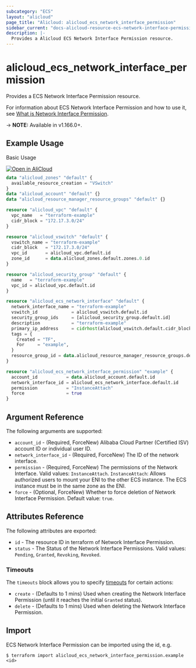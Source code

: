 ```yaml
---
subcategory: "ECS"
layout: "alicloud"
page_title: "Alicloud: alicloud_ecs_network_interface_permission"
sidebar_current: "docs-alicloud-resource-ecs-network-interface-permission"
description: |-
  Provides a Alicloud ECS Network Interface Permission resource.
---
```


# alicloud\_ecs\_network\_interface\_permission

Provides a ECS Network Interface Permission resource.

For information about ECS Network Interface Permission and how to use it, see [What is Network Interface Permission](https://www.alibabacloud.com/help/en/elastic-compute-service/latest/elastic-network-interfaces-overview).

-> **NOTE:** Available in v1.166.0+.

## Example Usage

Basic Usage

<div style="display: block;margin-bottom: 40px;"><div class="oics-button" style="float: right;position: absolute;margin-bottom: 10px;">
  <a href="https://api.aliyun.com/api-tools/terraform?resource=alicloud_ecs_network_interface_permission&exampleId=2a7df141-e78e-51e0-5330-16a0934f7158ca1040f0&activeTab=example&spm=docs.r.ecs_network_interface_permission.0.2a7df141e7&intl_lang=EN_US" target="_blank">
    <img alt="Open in AliCloud" src="https://img.alicdn.com/imgextra/i1/O1CN01hjjqXv1uYUlY56FyX_!!6000000006049-55-tps-254-36.svg" style="max-height: 44px; max-width: 100%;">
  </a>
</div></div>

```terraform
data "alicloud_zones" "default" {
  available_resource_creation = "VSwitch"
}
data "alicloud_account" "default" {}
data "alicloud_resource_manager_resource_groups" "default" {}

resource "alicloud_vpc" "default" {
  vpc_name   = "terraform-example"
  cidr_block = "172.17.3.0/24"
}

resource "alicloud_vswitch" "default" {
  vswitch_name = "terraform-example"
  cidr_block   = "172.17.3.0/24"
  vpc_id       = alicloud_vpc.default.id
  zone_id      = data.alicloud_zones.default.zones.0.id
}

resource "alicloud_security_group" "default" {
  name   = "terraform-example"
  vpc_id = alicloud_vpc.default.id
}

resource "alicloud_ecs_network_interface" "default" {
  network_interface_name = "terraform-example"
  vswitch_id             = alicloud_vswitch.default.id
  security_group_ids     = [alicloud_security_group.default.id]
  description            = "terraform-example"
  primary_ip_address     = cidrhost(alicloud_vswitch.default.cidr_block, 100)
  tags = {
    Created = "TF",
    For     = "example",
  }
  resource_group_id = data.alicloud_resource_manager_resource_groups.default.ids.0
}

resource "alicloud_ecs_network_interface_permission" "example" {
  account_id           = data.alicloud_account.default.id
  network_interface_id = alicloud_ecs_network_interface.default.id
  permission           = "InstanceAttach"
  force                = true
}
```

## Argument Reference

The following arguments are supported:

* `account_id` - (Required, ForceNew) Alibaba Cloud Partner (Certified ISV) account ID or individual user ID.
* `network_interface_id` - (Required, ForceNew) The ID of the network interface.
* `permission` - (Required, ForceNew) The permissions of the Network Interface. Valid values: `InstanceAttach`. `InstanceAttach`: Allows authorized users to mount your ENI to the other ECS instance. The ECS instance must be in the same zone as the ENI.
* `force` - (Optional, ForceNew) Whether to force deletion of Network Interface Permission. Default value: `true`.

## Attributes Reference

The following attributes are exported:

* `id` - The resource ID in terraform of Network Interface Permission.
* `status` - The Status of the Network Interface Permissions. Valid values: `Pending`, `Granted`, `Revoking`, `Revoked`.

### Timeouts

The `timeouts` block allows you to specify [timeouts](https://www.terraform.io/docs/configuration-0-11/resources.html#timeouts) for certain actions:

* `create` - (Defaults to 1 mins) Used when creating the Network Interface Permission (until it reaches the initial `Granted` status).
* `delete` - (Defaults to 1 mins) Used when deleting the Network Interface Permission.

## Import

ECS Network Interface Permission can be imported using the id, e.g.

```shell
$ terraform import alicloud_ecs_network_interface_permission.example <id>
```